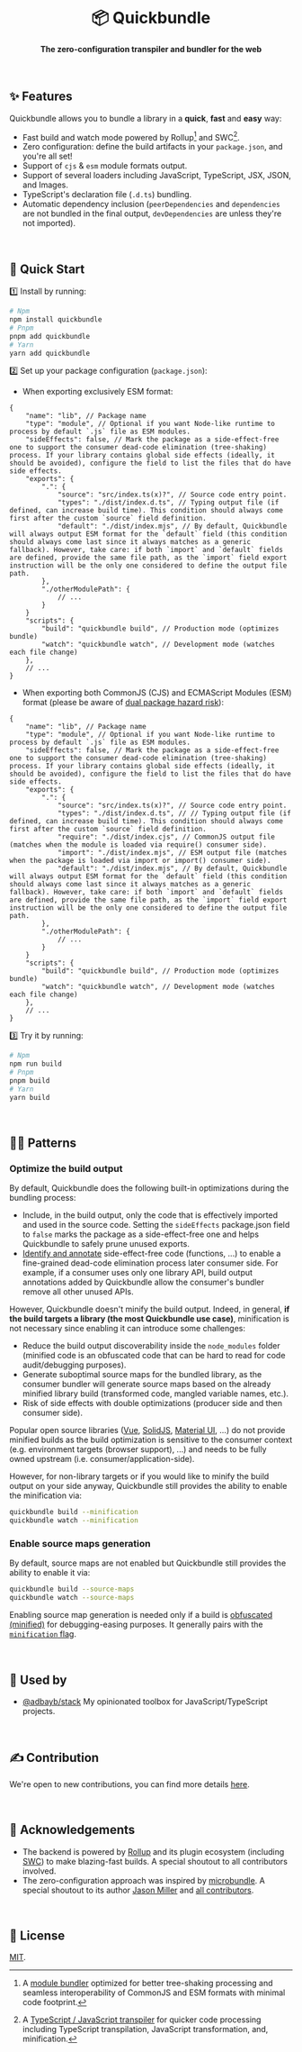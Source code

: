 <br>
<div align="center">
    <h1>📦 Quickbundle</h1>
    <strong>The zero-configuration transpiler and bundler for the web</strong>
</div>
<br>
<br>

## ✨ Features

Quickbundle allows you to bundle a library in a **quick**, **fast** and **easy** way:

- Fast build and watch mode powered by Rollup[^1] and SWC[^2].
- Zero configuration: define the build artifacts in your `package.json`, and you're all set!
- Support of `cjs` & `esm` module formats output.
- Support of several loaders including JavaScript, TypeScript, JSX, JSON, and Images.
- TypeScript's declaration file (`.d.ts`) bundling.
- Automatic dependency inclusion (`peerDependencies` and `dependencies` are not bundled in the final output, `devDependencies` are unless they're not imported).

[^1]: A [module bundler](https://rollupjs.org/) optimized for better tree-shaking processing and seamless interoperability of CommonJS and ESM formats with minimal code footprint.

[^2]: A [TypeScript / JavaScript transpiler](https://swc.rs/) for quicker code processing including TypeScript transpilation, JavaScript transformation, and, minification.

<br>

## 🚀 Quick Start

1️⃣ Install by running:

```bash
# Npm
npm install quickbundle
# Pnpm
pnpm add quickbundle
# Yarn
yarn add quickbundle
```

2️⃣ Set up your package configuration (`package.json`):

- When exporting exclusively ESM format:

```jsonc
{
	"name": "lib", // Package name
	"type": "module", // Optional if you want Node-like runtime to process by default `.js` file as ESM modules.
	"sideEffects": false, // Mark the package as a side-effect-free one to support the consumer dead-code elimination (tree-shaking) process. If your library contains global side effects (ideally, it should be avoided), configure the field to list the files that do have side effects.
	"exports": {
		".": {
			"source": "src/index.ts(x)?", // Source code entry point.
			"types": "./dist/index.d.ts", // Typing output file (if defined, can increase build time). This condition should always come first after the custom `source` field definition.
			"default": "./dist/index.mjs", // By default, Quickbundle will always output ESM format for the `default` field (this condition should always come last since it always matches as a generic fallback). However, take care: if both `import` and `default` fields are defined, provide the same file path, as the `import` field export instruction will be the only one considered to define the output file path.
		},
		"./otherModulePath": {
			// ...
		}
	}
	"scripts": {
		"build": "quickbundle build", // Production mode (optimizes bundle)
		"watch": "quickbundle watch", // Development mode (watches each file change)
	},
	// ...
}
```

- When exporting both CommonJS (CJS) and ECMAScript Modules (ESM) format (please be aware of [dual package hazard risk](https://nodejs.org/api/packages.html#dual-package-hazard)):

```jsonc
{
	"name": "lib", // Package name
	"type": "module", // Optional if you want Node-like runtime to process by default `.js` file as ESM modules.
	"sideEffects": false, // Mark the package as a side-effect-free one to support the consumer dead-code elimination (tree-shaking) process. If your library contains global side effects (ideally, it should be avoided), configure the field to list the files that do have side effects.
	"exports": {
		".": {
			"source": "src/index.ts(x)?", // Source code entry point.
			"types": "./dist/index.d.ts", // // Typing output file (if defined, can increase build time). This condition should always come first after the custom `source` field definition.
			"require": "./dist/index.cjs", // CommonJS output file (matches when the module is loaded via require() consumer side).
			"import": "./dist/index.mjs", // ESM output file (matches when the package is loaded via import or import() consumer side).
			"default": "./dist/index.mjs", // By default, Quickbundle will always output ESM format for the `default` field (this condition should always come last since it always matches as a generic fallback). However, take care: if both `import` and `default` fields are defined, provide the same file path, as the `import` field export instruction will be the only one considered to define the output file path.
		},
		"./otherModulePath": {
			// ...
		}
	}
	"scripts": {
		"build": "quickbundle build", // Production mode (optimizes bundle)
		"watch": "quickbundle watch", // Development mode (watches each file change)
	},
	// ...
}
```

3️⃣ Try it by running:

```bash
# Npm
npm run build
# Pnpm
pnpm build
# Yarn
yarn build
```

<br>

## 👨‍🍳 Patterns

### Optimize the build output

By default, Quickbundle does the following built-in optimizations during the bundling process:

- Include, in the build output, only the code that is effectively imported and used in the source code. Setting the `sideEffects` package.json field to `false` marks the package as a side-effect-free one and helps Quickbundle to safely prune unused exports.
- [Identify and annotate](https://rollupjs.org/configuration-options/#treeshake-annotations) side-effect-free code (functions, ...) to enable a fine-grained dead-code elimination process later consumer side. For example, if a consumer uses only one library API, build output annotations added by Quickbundle allow the consumer's bundler remove all other unused APIs.

However, Quickbundle doesn't minify the build output. Indeed, in general, **if the build targets a library (the most Quickbundle use case)**, minification is not necessary since enabling it can introduce some challenges:

- Reduce the build output discoverability inside the `node_modules` folder (minified code is an obfuscated code that can be hard to read for code audit/debugging purposes).
- Generate suboptimal source maps for the bundled library, as the consumer bundler will generate source maps based on the already minified library build (transformed code, mangled variable names, etc.).
- Risk of side effects with double optimizations (producer side and then consumer side).

Popular open source libraries ([Vue](https://unpkg.com/browse/vue@3.4.24/dist/), [SolidJS](https://unpkg.com/browse/solid-js@1.8.17/dist/), [Material UI](https://unpkg.com/browse/@material-ui/core@4.12.4/), ...) do not provide minified builds as the build optimization is sensitive to the consumer context (e.g. environment targets (browser support), ...) and needs to be fully owned upstream (i.e. consumer/application-side).

However, for non-library targets or if you would like to minify the build output on your side anyway, Quickbundle still provides the ability to enable the minification via:

```bash
quickbundle build --minification
quickbundle watch --minification
```

### Enable source maps generation

By default, source maps are not enabled but Quickbundle still provides the ability to enable it via:

```bash
quickbundle build --source-maps
quickbundle watch --source-maps
```

Enabling source map generation is needed only if a build is [obfuscated (minified)](#optimize-the-build-output) for debugging-easing purposes. It generally pairs with the [`minification` flag](#optimize-the-build-output).

<br>

## 🤩 Used by

- [@adbayb/stack](https://github.com/adbayb/stack) My opinionated toolbox for JavaScript/TypeScript projects.

<br>

## ✍️ Contribution

We're open to new contributions, you can find more details [here](./CONTRIBUTING.md).

<br>

## 💙 Acknowledgements

- The backend is powered by [Rollup](https://github.com/rollup/rollup) and its plugin ecosystem (including [SWC](https://github.com/swc-project/swc)) to make blazing-fast builds. A special shoutout to all contributors involved.
- The zero-configuration approach was inspired by [microbundle](https://github.com/developit/microbundle). A special shoutout to its author [Jason Miller](https://github.com/developit) and [all contributors](https://github.com/developit/microbundle/graphs/contributors).

<br>

## 📖 License

[MIT](./LICENSE "License MIT").
